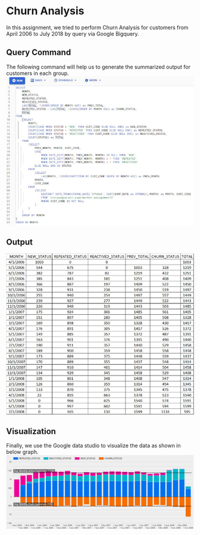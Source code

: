 # Churn Analysis
In this assignment, we tried to perform Churn Analysis for customers from April 2006 to July 2018 by query via Google Bigquery.

## Query Command
The following command will help us to generate the summarized output for customers in each group.
![Query Command](./SQL_command.JPG)

## Output
![Output](./Output_Table.JPG)

## Visualization
Finally, we use the Google data studio to visualize the data as shown in below graph.
![Visualization](./Visualization.JPG)

